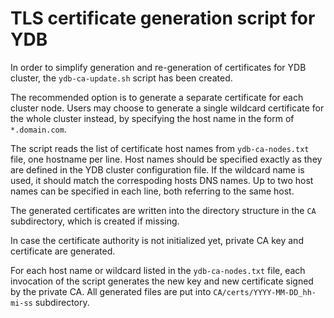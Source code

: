 # TLS certificate generation script for YDB

In order to simplify generation and re-generation of certificates for YDB cluster, the `ydb-ca-update.sh` script has been created.

The recommended option is to generate a separate certificate for each cluster node. Users may choose to generate a single wildcard certificate for the whole cluster instead, by specifying the host name in the form of `*.domain.com`.

The script reads the list of certificate host names from `ydb-ca-nodes.txt` file, one hostname per line. Host names should be specified exactly as they are defined in the YDB cluster configuration file. If the wildcard name is used, it should match the correspoding hosts DNS names. Up to two host names can be specified in each line, both referring to the same host.

The generated certificates are written into the directory structure in the `CA` subdirectory, which is created if missing.

In case the certificate authority is not initialized yet, private CA key and certificate are generated.

For each host name or wildcard listed in the `ydb-ca-nodes.txt` file, each invocation of the script generates the new key and new certificate signed by the private CA. All generated files are put into `CA/certs/YYYY-MM-DD_hh-mi-ss` subdirectory.
